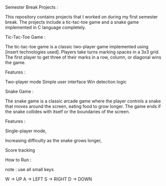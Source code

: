 Semester Break Projects :

This repository contains projects that I worked on during my first semester break. The projects include a tic-tac-toe game and a snake game implemented in C language completely.

Tic-Tac-Toe Game :

The tic-tac-toe game is a classic two-player game implemented using [insert technologies used]. Players take turns marking spaces in a 3x3 grid. The first player to get three of their marks in a row, column, or diagonal wins the game.


Features :

Two-player mode
Simple user interface
Win detection logic


Snake Game :

The snake game is a classic arcade game where the player controls a snake that moves around the screen, eating food to grow longer. The game ends if the snake collides with itself or the boundaries of the screen.


Features :

Single-player mode,

Increasing difficulty as the snake grows longer,

Score tracking

How to Run :

note : use all small keys

W -> UP
A -> LEFT 
S -> RIGHT
D -> DOWN

